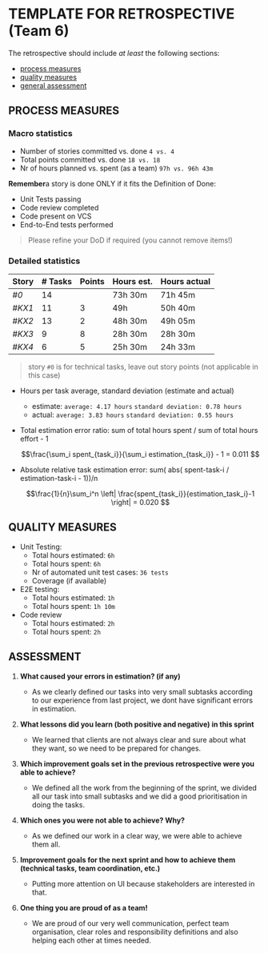 TEMPLATE FOR RETROSPECTIVE (Team 6)
=====================================

The retrospective should include _at least_ the following
sections:

- [process measures](#process-measures)
- [quality measures](#quality-measures)
- [general assessment](#assessment)

## PROCESS MEASURES 

### Macro statistics

- Number of stories committed vs. done `4 vs. 4`
- Total points committed vs. done `18 vs. 18`
- Nr of hours planned vs. spent (as a team) `97h vs. 96h 43m`

**Remember**a story is done ONLY if it fits the Definition of Done:
 
- Unit Tests passing
- Code review completed
- Code present on VCS
- End-to-End tests performed

> Please refine your DoD if required (you cannot remove items!) 

### Detailed statistics

| Story  | # Tasks | Points | Hours est. | Hours actual |
|--------|---------|--------|------------|--------------|
| _#0_   |    14    |       |     73h 30m       |      71h 45m      |
| _#KX1_   |    11     |   3    |    49h       |       50h 40m       |
| _#KX2_   |    13     |   2    |    48h 30m       |       49h 05m       |
| _#KX3_   |     9    |    8   |      28h 30m     |       28h 30m
| _#KX4_   |      6    |    5     |     25h 30m       |    24h 33m    
   

> story `#0` is for technical tasks, leave out story points (not applicable in this case)

- Hours per task average, standard deviation (estimate and actual)
  - estimate: `average: 4.17 hours` `standard deviation: 0.78 hours`
  - actual: `average: 3.83 hours` `standard deviation: 0.55 hours`
- Total estimation error ratio: sum of total hours spent / sum of total hours effort - 1

    $$\frac{\sum_i spent_{task_i}}{\sum_i estimation_{task_i}} - 1 = 0.011 $$
    
- Absolute relative task estimation error: sum( abs( spent-task-i / estimation-task-i - 1))/n

    $$\frac{1}{n}\sum_i^n \left| \frac{spent_{task_i}}{estimation_task_i}-1 \right| = 0.020 $$
  
## QUALITY MEASURES 

- Unit Testing:
  - Total hours estimated: `6h`
  - Total hours spent: `6h`
  - Nr of automated unit test cases: `36 tests`
  - Coverage (if available)
- E2E testing:
  - Total hours estimated: `1h`
  - Total hours spent: `1h 10m`
- Code review 
  - Total hours estimated: `2h`
  - Total hours spent: `2h`
  


## ASSESSMENT

1. **What caused your errors in estimation? (if any)**
   - As we clearly defined our tasks into very small subtasks according to our experience from last project, we dont have significant errors in estimation.


2. **What lessons did you learn (both positive and negative) in this sprint**
   - We learned that clients are not always clear and sure about what they want, so we need to be prepared for changes.

3. **Which improvement goals set in the previous retrospective were you able to achieve?**
   - We defined all the work from the beginning of the sprint, we divided all our task into small subtasks and we did a good prioritisation in doing the tasks.


4. **Which ones you were not able to achieve? Why?**
   - As we defined our work in a clear way, we were able to achieve them all.

5. **Improvement goals for the next sprint and how to achieve them (technical tasks, team coordination, etc.)**
   - Putting more attention on UI because stakeholders are interested in that.

6. **One thing you are proud of as a team!**
   - We are proud of our very well communication, perfect team organisation, clear roles and responsibility definitions and also helping each other at times needed.
